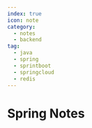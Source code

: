 ```yaml
---
index: true
icon: note
category:
  - notes
  - backend
tag:
  - java
  - spring
  - sprintboot
  - springcloud
  - redis
---
```


# Spring Notes
